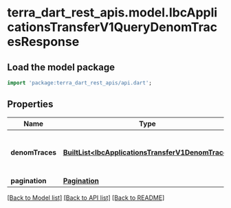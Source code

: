 # terra_dart_rest_apis.model.IbcApplicationsTransferV1QueryDenomTracesResponse

## Load the model package
```dart
import 'package:terra_dart_rest_apis/api.dart';
```

## Properties
Name | Type | Description | Notes
------------ | ------------- | ------------- | -------------
**denomTraces** | [**BuiltList&lt;IbcApplicationsTransferV1DenomTrace&gt;**](IbcApplicationsTransferV1DenomTrace.md) | denom_traces returns all denominations trace information. | [optional] 
**pagination** | [**Pagination**](Pagination.md) |  | [optional] 

[[Back to Model list]](../README.md#documentation-for-models) [[Back to API list]](../README.md#documentation-for-api-endpoints) [[Back to README]](../README.md)


